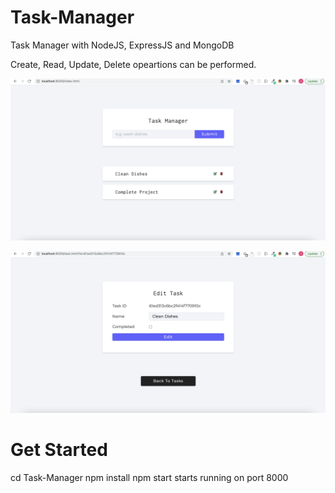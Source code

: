 # Task-Manager

Task Manager with NodeJS, ExpressJS and MongoDB

Create, Read, Update, Delete opeartions can be performed.

![](/Screenshot1.png)

![](/Screenshot2.png)

# Get Started

cd Task-Manager
npm install
npm start
starts running on port 8000
